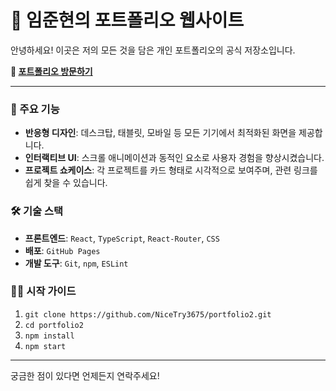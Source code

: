 # 🚀 임준현의 포트폴리오 웹사이트

안녕하세요! 이곳은 저의 모든 것을 담은 개인 포트폴리오의 공식 저장소입니다.

**🔗 [포트폴리오 방문하기](https://NiceTry3675.github.io/portfolio2)**

---

### 🌟 주요 기능

*   **반응형 디자인**: 데스크탑, 태블릿, 모바일 등 모든 기기에서 최적화된 화면을 제공합니다.
*   **인터랙티브 UI**: 스크롤 애니메이션과 동적인 요소로 사용자 경험을 향상시켰습니다.
*   **프로젝트 쇼케이스**: 각 프로젝트를 카드 형태로 시각적으로 보여주며, 관련 링크를 쉽게 찾을 수 있습니다.

### 🛠️ 기술 스택

*   **프론트엔드**: `React`, `TypeScript`, `React-Router`, `CSS`
*   **배포**: `GitHub Pages`
*   **개발 도구**: `Git`, `npm`, `ESLint`

### 🏃‍♂️ 시작 가이드

1.  `git clone https://github.com/NiceTry3675/portfolio2.git`
2.  `cd portfolio2`
3.  `npm install`
4.  `npm start`

---

궁금한 점이 있다면 언제든지 연락주세요!
